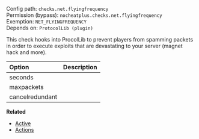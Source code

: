 Config path: `checks.net.flyingfrequency`  
Permission (bypass): `nocheatplus.checks.net.flyingfrequency`  
Exemption: `NET_FLYINGFREQUENCY`  
Depends on: `ProtocolLib (plugin)`  

This check hooks into ProcolLib to prevent players from spamming packets in order to execute exploits that are devastating to your server (magnet hack and more).

| Option              | Description |
| :------------------ | :---------- |
| seconds             | |
| maxpackets          | |
| cancelredundant     | |

**Related**  
* [Active](General#Active)
* [Actions](General#Actions)